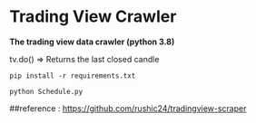 # Trading View Crawler
**The trading view data crawler (python 3.8)**

tv.do() => Returns the last closed candle
~~~~
pip install -r requirements.txt

python Schedule.py
~~~~
##reference :
 https://github.com/rushic24/tradingview-scraper